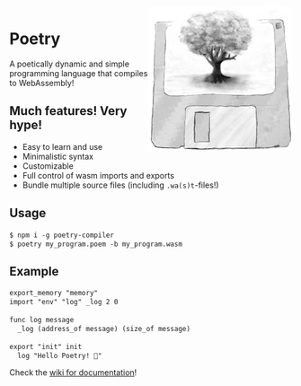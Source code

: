 <img src="./images/Poetree_256.png" align="right"/>

Poetry
======
A poetically dynamic and simple programming language that compiles to WebAssembly!

Much features! Very hype!
------------------------
 - Easy to learn and use
 - Minimalistic syntax
 - Customizable
 - Full control of wasm imports and exports
 - Bundle multiple source files (including `.wa(s)t`-files!)

Usage
-----
    $ npm i -g poetry-compiler
    $ poetry my_program.poem -b my_program.wasm

Example
-------
    export_memory "memory"
    import "env" "log" _log 2 0

    func log message
      _log (address_of message) (size_of message)

    export "init" init
      log "Hello Poetry! 🌳"

Check the [wiki for documentation](https://github.com/FantasyInternet/poetry/wiki)!
